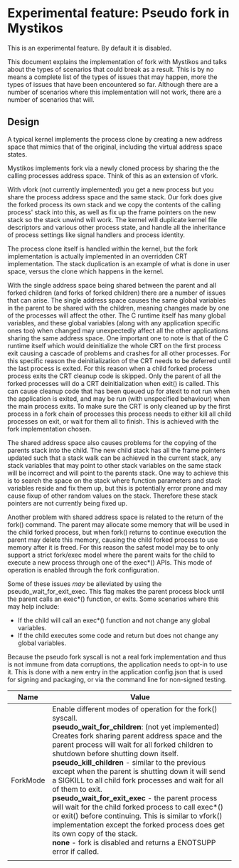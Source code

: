 # Experimental feature: Pseudo fork in Mystikos

This is an experimental feature. By default it is disabled.

This document explains the implementation of fork with Mystikos and talks about the types of scenarios that could break as a result.
This is by no means a complete list of the types of issues that may happen, more the types of issues that have been encountered so far.
Although there are a number of scenarios where this implementation will not work, there are a number of scenarios that will.

## Design

A typical kernel implements the process clone by creating a new address space that mimics that of the original, including the virtual address space states.

Mystikos implements fork via a newly cloned process by sharing the the calling processes address space.
Think of this as an extension of vfork.

With vfork (not currently implemented) you get a new process but you share the process address space and the same stack.
Our fork does give the forked process its own stack and we copy the contents of the calling process' stack into this, as well as fix up the frame pointers on the new stack so the stack unwind will work.
The kernel will duplicate kernel file descriptors and various other process state, and handle all the inheritance of process settings like signal handlers and process identity.

The process clone itself is handled within the kernel, but the fork implementation is actually implemented in an overridden CRT implementation. The stack duplication is an example of what is done in user space, versus the clone which happens in the kernel.

 With the single address space being shared between the parent and all forked children (and forks of forked children) there are a number of issues that can arise.
 The single address space causes the same global variables in the parent to be shared with the children, meaning changes made by one of the processes will affect the other.
 The C runtime itself has many global variables, and these global variables (along with any application specific ones too) when changed may unexpectedly affect all the other applications sharing the same address space.
 One important one to note is that of the C runtime itself which would deinitialize the whole CRT on the first process exit causing a cascade of problems and crashes for all other processes.
 For this specific reason the deinitialization of the CRT needs to be deferred until the last process is exited. For this reason when a child forked process process exits the CRT cleanup code is skipped.
 Only the parent of all the forked processes will do a CRT deinitialization when exit() is called.
 This can cause cleanup code that has been queued up for atexit to not run when the application is exited, and may be run (with unspecified behaviour) when the main process exits.
 To make sure the CRT is only cleaned up by the first process in a fork chain of processes this process needs to either kill all child processes on exit, or wait for them all to finish.
 This is achieved with the fork implementation chosen.

 The shared address space also causes problems for the copying of the parents stack into the child.
 The new child stack has all the frame pointers updated such that a stack walk can be achieved in the current stack, any stack variables that may point to other stack variables on the same stack will be incorrect and will point to the parents stack.
 One  way to achieve this is to search the space on the stack where function parameters and stack variables reside and fix them up, but this is potentially error prone and may cause fixup of other random values on the stack.
 Therefore these stack pointers are not currently being fixed up.

 Another problem with shared address space is related to the return of the fork() command.
 The parent may allocate some memory that will be used in the child forked process, but when fork() returns to continue execution the parent may delete this memory, causing the child forked process to use memory after it is freed.
 For this reason the safest model may be to only support a strict fork/exec model where the parent waits for the child to execute a new process through one of the exec*() APIs.
 This mode of operation is enabled through the fork configuration.

 Some of these issues _may_ be alleviated by using the pseudo_wait_for_exit_exec.
 This flag makes the parent process block until the parent calls an exec*() function, or exits.
 Some scenarios where this may help include:

* If the child will call an exec*() function and not change any global variables.
* If the child executes some code and return but does not change any global variables.

Because the pseudo fork syscall is not a real fork implementation and thus is not immune from data corruptions, the application needs to opt-in to use it.
This is done with a new entry in the application config.json that is used for signing and packaging, or via the command line for non-signed testing.

| Name | Value |
| -- | -- |
| ForkMode | Enable different modes of operation for the fork() syscall. <br> **pseudo_wait_for_children**: (not yet implemented) Creates fork sharing parent address space and the parent process will wait for all forked children to shutdown before shutting down itself. <br> **pseudo_kill_children** - similar to the previous except when the parent is shutting down it will send a SIGKILL to all child fork processes and wait for all of them to exit. <br> **pseudo_wait_for_exit_exec** - the parent process will wait for the child forked process to call exec*() or exit() before continuing. This is similar to vfork() implementation except the forked process does get its own copy of the stack. <br> **none** - fork is disabled and returns a ENOTSUPP error if called.|
| | |
